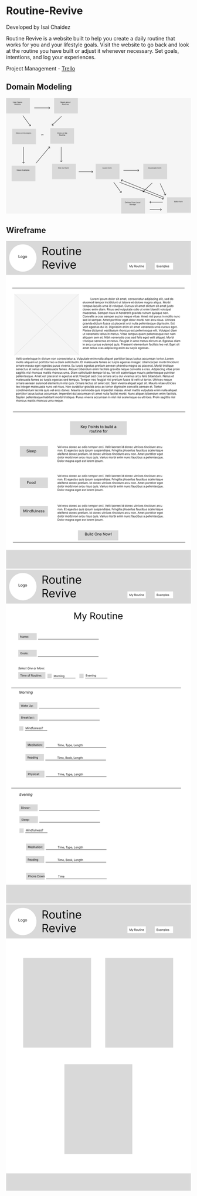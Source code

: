 # Routine-Revive

Developed by Isai Chaidez

Routine Revive is a website built to help you create a daily routine that works for you and your lifestyle goals. Visit the website to go back and look at the routine you have built or adjust it whenever necessary. Set goals, intentions, and log your experiences.

Project Management - [Trello](https://trello.com/b/S01aviqA/routine-revive)

## Domain Modeling

![Domain Model](Assets/Domain-Model.png)

## Wireframe

![Page1](Assets/Page1.png)
![Page2](Assets/Page2.png)
![Page3](Assets/Page3.png)
